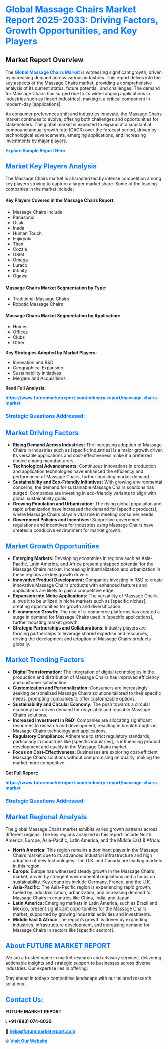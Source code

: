 <h1 style="color: #007BFF;">Global Massage Chairs Market Report 2025-2033: Driving Factors, Growth Opportunities, and Key Players</h1>

<section id="overview">
<h2>Market Report Overview</h2>
<p>The <a href="https://www.futuremarketreport.com/industry-report/massage-chairs-market" style="color: #007BFF; text-decoration: none;"><strong>Global Massage Chairs Market</strong></a> is witnessing significant growth, driven by increasing demand across various industries. This report delves into the key aspects of the Massage Chairs market, providing a comprehensive analysis of its current status, future potential, and challenges. The demand for Massage Chairs has surged due to its wide-ranging applications in industries such as [insert industries], making it a critical component in modern-day [applications].</p>
<p>As consumer preferences shift and industries innovate, the Massage Chairs market continues to evolve, offering both challenges and opportunities for stakeholders. The global market is expected to expand at a substantial compound annual growth rate (CAGR) over the forecast period, driven by technological advancements, emerging applications, and increasing investments by major players.</p>
</section>

<section id="overview">
<p><a href="https://www.futuremarketreport.com/request-sample/reportId=101577" style="color: #007BFF; text-decoration: none;"><strong>Explore Sample Report Here</strong></a></p>
</section>

<section id="key-players">
<h2 style="color: #007BFF;">Market Key Players Analysis</h2>
<p>The Massage Chairs market is characterized by intense competition among key players striving to capture a larger market share. Some of the leading companies in the market include:</p>
<h4>Key Players Covered in the Massage Chairs Report:</h4>
<ul><li>Massage Chairs include</li><li>Panasonic</li><li>Osaki</li><li>Inada</li><li>Human Touch</li><li>Fujiiryoki</li><li>Titan</li><li>Cozzia</li><li>OSIM</li><li>Omega</li><li>Luraco</li><li>Infinity</li><li>Ogawa</li></ul>
<h4>Massage Chairs Market Segmentation by Type:</h4>
<ul><li>Traditional Massage Chairs</li><li>Robotic Massage Chairs</li></ul>

<h4>Massage Chairs Market Segmentation by Application:</h4>
<ul><li>Homes</li><li>Offices</li><li>Clubs</li><li>Other</li></ul>
<p><strong>Key Strategies Adopted by Market Players:</strong></p>
<ul>
<li>Innovation and R&D</li>
<li>Geographical Expansion</li>
<li>Sustainability Initiatives</li>
<li>Mergers and Acquisitions</li>
</ul>
</section>

<section>
<p><strong>Read Full Analysis: </strong></p><a href="https://www.futuremarketreport.com/industry-report/massage-chairs-market" style="color: #007BFF; text-decoration: none;"><strong>https://www.futuremarketreport.com/industry-report/massage-chairs-market</strong></a>
<h3 style="color: #007BFF;">Strategic Questions Addressed:</h3>
</section>

<section id="driving-factors">
<h2 style="color: #007BFF;">Market Driving Factors</h2>
<ul>
<li><strong>Rising Demand Across Industries:</strong> The increasing adoption of Massage Chairs in industries such as [specific industries] is a major growth driver. Its versatile applications and cost-effectiveness make it a preferred choice among manufacturers.</li>
<li><strong>Technological Advancements:</strong> Continuous innovations in production and application technologies have enhanced the efficiency and performance of Massage Chairs, further boosting market demand.</li>
<li><strong>Sustainability and Eco-Friendly Initiatives:</strong> With growing environmental concerns, the demand for sustainable Massage Chairs solutions has surged. Companies are investing in eco-friendly variants to align with global sustainability goals.</li>
<li><strong>Growing Population and Urbanization:</strong> The rising global population and rapid urbanization have increased the demand for [specific products], where Massage Chairs plays a vital role in meeting consumer needs.</li>
<li><strong>Government Policies and Incentives:</strong> Supportive government regulations and incentives for industries using Massage Chairs have created a conducive environment for market growth.</li>
</ul>
</section>

<section id="growth-opportunities">
<h2 style="color: #007BFF;">Market Growth Opportunities</h2>
<ul>
<li><strong>Emerging Markets:</strong> Developing economies in regions such as Asia-Pacific, Latin America, and Africa present untapped potential for the Massage Chairs market. Increasing industrialization and urbanization in these regions are key growth drivers.</li>
<li><strong>Innovative Product Development:</strong> Companies investing in R&D to create innovative Massage Chairs products with enhanced features and applications are likely to gain a competitive edge.</li>
<li><strong>Expansion into Niche Applications:</strong> The versatility of Massage Chairs allows it to be utilized in niche markets such as [specific niches], creating opportunities for growth and diversification.</li>
<li><strong>E-commerce Growth:</strong> The rise of e-commerce platforms has created a surge in demand for Massage Chairs used in [specific applications], further boosting market growth.</li>
<li><strong>Strategic Partnerships and Collaborations:</strong> Industry players are forming partnerships to leverage shared expertise and resources, driving the development and adoption of Massage Chairs products globally.</li>
</ul>
</section>

<section id="trending-factors">
<h2 style="color: #007BFF;">Market Trending Factors</h2>
<ul>
<li><strong>Digital Transformation:</strong> The integration of digital technologies in the production and distribution of Massage Chairs has improved efficiency and customer satisfaction.</li>
<li><strong>Customization and Personalization:</strong> Consumers are increasingly seeking personalized Massage Chairs solutions tailored to their specific needs, prompting companies to offer customizable options.</li>
<li><strong>Sustainability and Circular Economy:</strong> The push towards a circular economy has driven demand for recyclable and reusable Massage Chairs solutions.</li>
<li><strong>Increased Investment in R&D:</strong> Companies are allocating significant resources to research and development, resulting in breakthroughs in Massage Chairs technology and applications.</li>
<li><strong>Regulatory Compliance:</strong> Adherence to strict regulatory standards, particularly in industries like [specific industries], is influencing product development and quality in the Massage Chairs market.</li>
<li><strong>Focus on Cost-Effectiveness:</strong> Businesses are exploring cost-efficient Massage Chairs solutions without compromising on quality, making the market more competitive.</li>
</ul>
</section>

<section>
<p><strong>Get Full Report: </strong></p><a href="https://www.futuremarketreport.com/industry-report/massage-chairs-market" style="color: #007BFF; text-decoration: none;"><strong>https://www.futuremarketreport.com/industry-report/massage-chairs-market</strong></a>
<h3 style="color: #007BFF;">Strategic Questions Addressed:</h3>
</section>


<section id="regional-analysis">
<h2 style="color: #007BFF;">Market Regional Analysis</h2>
<p>The global Massage Chairs market exhibits varied growth patterns across different regions. The key regions analyzed in this report include North America, Europe, Asia-Pacific, Latin America, and the Middle East & Africa:</p>
<ul>
<li><strong>North America:</strong> This region remains a dominant player in the Massage Chairs market due to its advanced industrial infrastructure and high adoption of new technologies. The U.S. and Canada are leading markets in this region.</li>
<li><strong>Europe:</strong> Europe has witnessed steady growth in the Massage Chairs market, driven by stringent environmental regulations and a focus on sustainability. Key countries include Germany, France, and the U.K.</li>
<li><strong>Asia-Pacific:</strong> The Asia-Pacific region is experiencing rapid growth, fueled by industrialization, urbanization, and increasing demand for Massage Chairs in countries like China, India, and Japan.</li>
<li><strong>Latin America:</strong> Emerging markets in Latin America, such as Brazil and Mexico, present significant opportunities for the Massage Chairs market, supported by growing industrial activities and investments.</li>
<li><strong>Middle East & Africa:</strong> The region’s growth is driven by expanding industries, infrastructure development, and increasing demand for Massage Chairs in sectors like [specific sectors].</li>
</ul>
</section>

<footer>
<h2 style="color: #007BFF;">About FUTURE MARKET REPORT</h2>
<p>We are a trusted name in market research and advisory services, delivering actionable insights and strategic support to businesses across diverse industries. Our expertise lies in offering:</p>

<p>Stay ahead in today’s competitive landscape with our tailored research solutions.</p>

<h2 style="color: #007BFF;">Contact Us:</h2>
<p><strong>FUTURE MARKET REPORT</strong></p>
<p>📞 <strong>+91 (883) 074-8030</strong></p>
<p>📧 <strong><a href="mailto:help@futuremarketreport.com" style="color: #007BFF;">help@futuremarketreport.com</a></strong></p>
<p>🌐 <strong><a href="https://www.futuremarketreport.com/" style="color: #007BFF;">Visit Our Website</a></strong></p>
</footer>